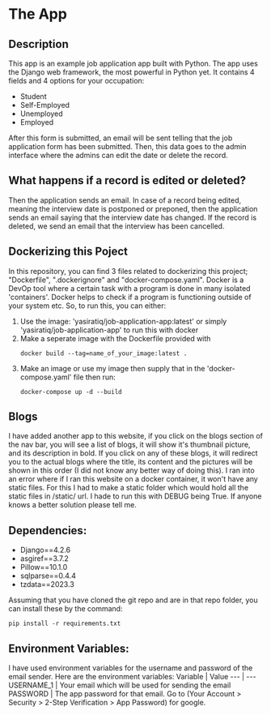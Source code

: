# The App
## Description
This app is an example job application app built with Python. The app uses the Django web framework, the most powerful in Python yet.
It contains 4 fields and 4 options for your occupation:
- Student
- Self-Employed
- Unemployed
- Employed

After this form is submitted, an email will be sent telling that the job application form has been submitted. Then, this data goes to the admin interface where
the admins can edit the date or delete the record.

## What happens if a record is edited or deleted?
Then the application sends an email. In case of a record being edited, meaning the interview date is postponed or preponed, then 
the application sends an email saying that the interview date has changed. If the record is deleted, we send an email that the interview has been cancelled.

## Dockerizing this Poject
In this repository, you can find 3 files related to dockerizing this project; "Dockerfile", ".dockerignore" and "docker-compose.yaml". Docker is a DevOp tool where a certain task with a program is done in many isolated 'containers'. Docker helps to check if a program is functioning outside of your system etc. So, to run this, you can either:
1. Use the image: 'yasiratiq/job-application-app:latest' or simply 'yasiratiq/job-application-app' to run this with docker
2. Make a seperate image with the Dockerfile provided with
    ```
    docker build --tag=name_of_your_image:latest .
    ```
3. Make an image or use my image then supply that in the 'docker-compose.yaml' file then run:
    ```
    docker-compose up -d --build
    ```
## Blogs
I have added another app to this website, if you click on the blogs section of the nav bar, you will see a list of blogs, it will show it's thumbnail picture, and its description in bold. If you click on any of these blogs, it will redirect you to the actual blogs where the title, its content and the pictures will be shown in this order (I did not know any better way of doing this). I ran into an error where if I ran this website on a docker container, it won't have any static files. For this I had to make a static folder which would hold all the static files in /static/ url. I hade to run this with DEBUG being True. If anyone knows a better solution please tell me.

## Dependencies:
- Django==4.2.6
- asgiref==3.7.2
- Pillow==10.1.0
- sqlparse==0.4.4
- tzdata==2023.3

Assuming that you have cloned the git repo and are in that repo folder, you can install these by the command:
```
pip install -r requirements.txt
```

## Environment Variables:
I have used environment variables for the username and password of the email sender. Here are the environment variables:
Variable | Value 
--- | --- 
USERNAME_1 | Your email which will be used for sending the email
PASSWORD | The app password for that email. Go to (Your Account > Security > 2-Step Verification > App Password) for google.